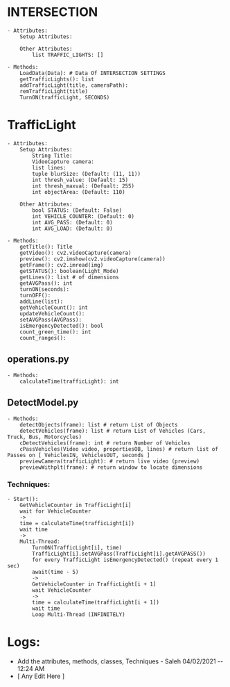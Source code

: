 # INTERSECTION
	- Attributes:
		Setup Attributes:
			
		Other Attributes:
			list TRAFFIC_LIGHTS: []
	
	- Methods:
		LoadData(Data): # Data Of INTERSECTION SETTINGS
		getTrafficLights(): list 
		addTrafficLight(title, cameraPath):
		remTrafficLight(title)
		TurnON(trafficLight, SECONDS)

# TrafficLight
	- Attributes:
		Setup Attributes:
			String Title: 
			VideoCapture camera: 
			list lines:
			tuple blurSize: (Default: (11, 11))
			int thresh_value: (Default: 15)
			int thresh_maxval: (Defualt: 255)
			int objectArea: (Default: 110)
			 
		Other Attributes:
			bool STATUS: (Default: False)
			int VEHICLE_COUNTER: (Default: 0)
			int AVG_PASS: (Default: 0)
			int AVG_LOAD: (Default: 0)
			
	- Methods:
		getTitle(): Title
		getVideo(): cv2.videoCapture(camera)
		preview(): cv2.imshow(cv2.videoCapture(camera))
		getFrame(): cv2.imread(img)
		getSTATUS(): boolean(Light_Mode)
		getLines(): list # of dimensions
		getAVGPass(): int
		turnON(seconds):
		turnOFF():
		addLine(list):
		getVehicleCount(): int
		updateVehicleCount():
		setAVGPass(AVGPass):
		isEmergencyDetected(): bool
		count_green_time(): int
		count_ranges():
		
## operations.py
	- Methods:
		calculateTime(trafficLight): int


## DetectModel.py
	- Methods:
		detectObjects(frame): list # return List of Objects
		detectVehicles(frame): list # return List of Vehicles (Cars, Truck, Bus, Motorcycles)
		cDetectVehicles(frame): int # return Number of Vehicles
		cPassVehicles(Video video, propertiesOB, lines) # return list of Passes on [ VehiclesIN, VehiclesOUT, seconds ]
		previewCamera(trafficLight): # return live video (preview)
		previewWithplt(frame): # return window to locate dimensions

### Techniques:
	- Start():
		GetVehicleCounter in TrafficLight[i]
		wait for VehicleCounter
		->
		time = calculateTime(trafficLight[i])
		wait time
		->
		Multi-Thread:
			TurnON(TrafficLight[i], time)
			TrafficLight[i].setAVGPass(TrafficLight[i].getAVGPASS())
			for every TrafficLight isEmergencyDetected() (repeat every 1 sec)
			await(time - 5)
			-> 
			GetVehicleCounter in TrafficLight[i + 1]
			wait VehicleCounter
			-> 
			time = calculateTime(trafficLight[i + 1])
			wait time
			Loop Multi-Thread (INFINITELY)




# Logs:
- Add the attributes, methods, classes, Techniques - Saleh 04/02/2021 -- 12:24 AM
- [ Any Edit Here ]